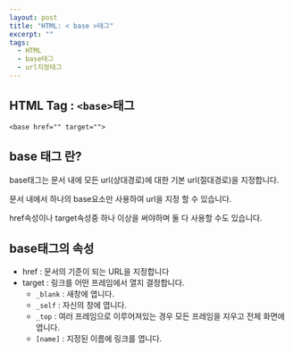 ```yaml
---
layout: post
title: "HTML: < base >태그"
excerpt: ""
tags: 
  - HTML
  - base태그
  - url지정태그
---
```

## HTML Tag : `<base>`태그
```
<base href="" target="">
```
## base 태그 란?
  base태그는 문서 내에 모든  url(상대경로)에 대한 기본 url(절대경로)을 지정합니다.
  
  문서 내에서 하나의 base요소만 사용하여 url을 지정 할 수 있습니다.
  
  href속성이나 target속성중 하나 이상을 써야하며 둘 다 사용할 수도 있습니다.
  
## base태그의 속성
* href : 문서의 기준이 되는 URL을 지정합니다
* target : 링크를 어떤 프레임에서 열지 결정합니다.
  + `_blank` : 새창에 엽니다.
  + `_self` : 자신의 창에 엽니다.
  + `_top` :  여러 프레임으로 이루어져있는 경우 모든 프레임을 지우고 전체 화면에 엽니다.
  + `[name]` : 지정된 이름에 링크를 엽니다.
